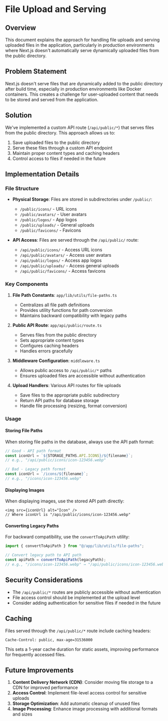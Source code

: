 # File Upload and Serving

## Overview

This document explains the approach for handling file uploads and serving uploaded files in the application, particularly in production environments where Next.js doesn't automatically serve dynamically uploaded files from the public directory.

## Problem Statement

Next.js doesn't serve files that are dynamically added to the public directory after build time, especially in production environments like Docker containers. This creates a challenge for user-uploaded content that needs to be stored and served from the application.

## Solution

We've implemented a custom API route (`/api/public/*`) that serves files from the public directory. This approach allows us to:

1. Save uploaded files to the public directory
2. Serve these files through a custom API endpoint
3. Maintain proper content types and caching headers
4. Control access to files if needed in the future

## Implementation Details

### File Structure

- **Physical Storage**: Files are stored in subdirectories under `/public/`:
  - `/public/icons/` - URL icons
  - `/public/avatars/` - User avatars
  - `/public/logos/` - App logos
  - `/public/uploads/` - General uploads
  - `/public/favicons/` - Favicons

- **API Access**: Files are served through the `/api/public/` route:
  - `/api/public/icons/` - Access URL icons
  - `/api/public/avatars/` - Access user avatars
  - `/api/public/logos/` - Access app logos
  - `/api/public/uploads/` - Access general uploads
  - `/api/public/favicons/` - Access favicons

### Key Components

1. **File Path Constants**: `app/lib/utils/file-paths.ts`
   - Centralizes all file path definitions
   - Provides utility functions for path conversion
   - Maintains backward compatibility with legacy paths

2. **Public API Route**: `app/api/public/route.ts`
   - Serves files from the public directory
   - Sets appropriate content types
   - Configures caching headers
   - Handles errors gracefully

3. **Middleware Configuration**: `middleware.ts`
   - Allows public access to `/api/public/*` paths
   - Ensures uploaded files are accessible without authentication

4. **Upload Handlers**: Various API routes for file uploads
   - Save files to the appropriate public subdirectory
   - Return API paths for database storage
   - Handle file processing (resizing, format conversion)

### Usage

#### Storing File Paths

When storing file paths in the database, always use the API path format:

```typescript
// Good - API path format
const iconUrl = `${STORAGE_PATHS.API.ICONS}/${filename}`;
// e.g., "/api/public/icons/icon-123456.webp"

// Bad - Legacy path format
const iconUrl = `/icons/${filename}`;
// e.g., "/icons/icon-123456.webp"
```

#### Displaying Images

When displaying images, use the stored API path directly:

```tsx
<img src={iconUrl} alt="Icon" />
// Where iconUrl is "/api/public/icons/icon-123456.webp"
```

#### Converting Legacy Paths

For backward compatibility, use the `convertToApiPath` utility:

```typescript
import { convertToApiPath } from "@/app/lib/utils/file-paths";

// Convert legacy path to API path
const apiPath = convertToApiPath(legacyPath);
// e.g., "/icons/icon-123456.webp" → "/api/public/icons/icon-123456.webp"
```

## Security Considerations

- The `/api/public/*` routes are publicly accessible without authentication
- File access control should be implemented at the upload level
- Consider adding authentication for sensitive files if needed in the future

## Caching

Files served through the `/api/public/*` route include caching headers:

```
Cache-Control: public, max-age=31536000
```

This sets a 1-year cache duration for static assets, improving performance for frequently accessed files.

## Future Improvements

1. **Content Delivery Network (CDN)**: Consider moving file storage to a CDN for improved performance
2. **Access Control**: Implement file-level access control for sensitive uploads
3. **Storage Optimization**: Add automatic cleanup of unused files
4. **Image Processing**: Enhance image processing with additional formats and sizes 
